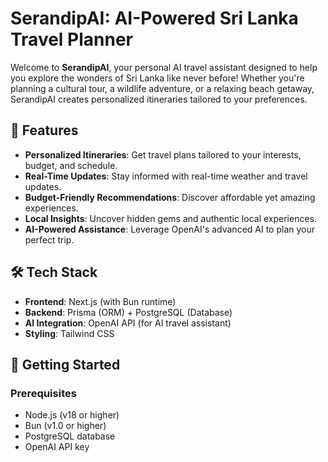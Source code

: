 # SerandipAI: AI-Powered Sri Lanka Travel Planner

Welcome to **SerandipAI**, your personal AI travel assistant designed to help you explore the wonders of Sri Lanka like never before! Whether you're planning a cultural tour, a wildlife adventure, or a relaxing beach getaway, SerandipAI creates personalized itineraries tailored to your preferences.

## 🌟 Features

- **Personalized Itineraries**: Get travel plans tailored to your interests, budget, and schedule.
- **Real-Time Updates**: Stay informed with real-time weather and travel updates.
- **Budget-Friendly Recommendations**: Discover affordable yet amazing experiences.
- **Local Insights**: Uncover hidden gems and authentic local experiences.
- **AI-Powered Assistance**: Leverage OpenAI's advanced AI to plan your perfect trip.

## 🛠️ Tech Stack

- **Frontend**: Next.js (with Bun runtime)
- **Backend**: Prisma (ORM) + PostgreSQL (Database)
- **AI Integration**: OpenAI API (for AI travel assistant)
- **Styling**: Tailwind CSS  
 

## 🚀 Getting Started

### Prerequisites

- Node.js (v18 or higher)
- Bun (v1.0 or higher)
- PostgreSQL database
- OpenAI API key

 